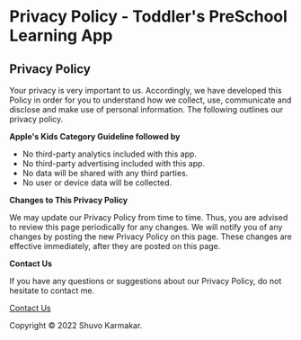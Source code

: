 # Privacy Policy - Toddler's PreSchool Learning App
<body>
<h2>Privacy Policy</h2>
	
<p>Your privacy is very important to us. Accordingly, we have developed this Policy in order for you to understand how we collect, use, communicate and disclose and make use of personal information. The following outlines our privacy policy.</p>

<p><strong>Apple's Kids Category Guideline followed by</strong></p>
<ul>
  <li>No third-party analytics included with this app.</li>
  <li>No third-party advertising included with this app.</li>
  <li>No data will be shared with any third parties.</li>
 <li>No user or device data will be collected.</li>
</ul>

<p><strong>Changes to This Privacy Policy</strong></p>
<p>We may update our Privacy Policy from time to time. Thus, you are advised to review this page
    periodically for any changes. We will notify you of any changes by posting the new Privacy Policy
    on this page. These changes are effective immediately, after they are posted on this page.</p>

<p><strong>Contact Us</strong></p>
<p>If you have any questions or suggestions about our Privacy Policy, do not hesitate to contact
    me.</p>
<a href = "mailto:shuvo.themail@gmail.com?subject = Feedback&body = Message"> Contact Us </a>

</body>


<footer>
	<p></p>
	<p>Copyright &copy; 2022 Shuvo Karmakar.</p>
</footer>
